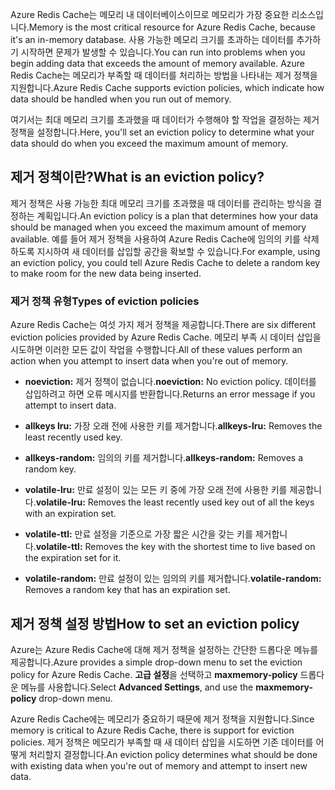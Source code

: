 <span data-ttu-id="92b73-101">Azure Redis Cache는 메모리 내 데이터베이스이므로 메모리가 가장 중요한 리소스입니다.</span><span class="sxs-lookup"><span data-stu-id="92b73-101">Memory is the most critical resource for Azure Redis Cache, because it's an in-memory database.</span></span> <span data-ttu-id="92b73-102">사용 가능한 메모리 크기를 초과하는 데이터를 추가하기 시작하면 문제가 발생할 수 있습니다.</span><span class="sxs-lookup"><span data-stu-id="92b73-102">You can run into problems when you begin adding data that exceeds the amount of memory available.</span></span> <span data-ttu-id="92b73-103">Azure Redis Cache는 메모리가 부족할 때 데이터를 처리하는 방법을 나타내는 제거 정책을 지원합니다.</span><span class="sxs-lookup"><span data-stu-id="92b73-103">Azure Redis Cache supports eviction policies, which indicate how data should be handled when you run out of memory.</span></span>

<span data-ttu-id="92b73-104">여기서는 최대 메모리 크기를 초과했을 때 데이터가 수행해야 할 작업을 결정하는 제거 정책을 설정합니다.</span><span class="sxs-lookup"><span data-stu-id="92b73-104">Here, you'll set an eviction policy to determine what your data should do when you exceed the maximum amount of memory.</span></span>

## <a name="what-is-an-eviction-policy"></a><span data-ttu-id="92b73-105">제거 정책이란?</span><span class="sxs-lookup"><span data-stu-id="92b73-105">What is an eviction policy?</span></span>

<span data-ttu-id="92b73-106">제거 정책은 사용 가능한 최대 메모리 크기를 초과했을 때 데이터를 관리하는 방식을 결정하는 계획입니다.</span><span class="sxs-lookup"><span data-stu-id="92b73-106">An eviction policy is a plan that determines how your data should be managed when you exceed the maximum amount of memory available.</span></span> <span data-ttu-id="92b73-107">예를 들어 제거 정책을 사용하여 Azure Redis Cache에 임의의 키를 삭제하도록 지시하여 새 데이터를 삽입할 공간을 확보할 수 있습니다.</span><span class="sxs-lookup"><span data-stu-id="92b73-107">For example, using an eviction policy, you could tell Azure Redis Cache to delete a random key to make room for the new data being inserted.</span></span>

### <a name="types-of-eviction-policies"></a><span data-ttu-id="92b73-108">제거 정책 유형</span><span class="sxs-lookup"><span data-stu-id="92b73-108">Types of eviction policies</span></span>

<span data-ttu-id="92b73-109">Azure Redis Cache는 여섯 가지 제거 정책을 제공합니다.</span><span class="sxs-lookup"><span data-stu-id="92b73-109">There are six different eviction policies provided by Azure Redis Cache.</span></span> <span data-ttu-id="92b73-110">메모리 부족 시 데이터 삽입을 시도하면 이러한 모든 값이 작업을 수행합니다.</span><span class="sxs-lookup"><span data-stu-id="92b73-110">All of these values perform an action when you attempt to insert data when you're out of memory.</span></span>

* <span data-ttu-id="92b73-111">**noeviction:** 제거 정책이 없습니다.</span><span class="sxs-lookup"><span data-stu-id="92b73-111">**noeviction:** No eviction policy.</span></span> <span data-ttu-id="92b73-112">데이터를 삽입하려고 하면 오류 메시지를 반환합니다.</span><span class="sxs-lookup"><span data-stu-id="92b73-112">Returns an error message if you attempt to insert data.</span></span>

* <span data-ttu-id="92b73-113">**allkeys lru:** 가장 오래 전에 사용한 키를 제거합니다.</span><span class="sxs-lookup"><span data-stu-id="92b73-113">**allkeys-lru:** Removes the least recently used key.</span></span>

* <span data-ttu-id="92b73-114">**allkeys-random:** 임의의 키를 제거합니다.</span><span class="sxs-lookup"><span data-stu-id="92b73-114">**allkeys-random:** Removes a random key.</span></span>

* <span data-ttu-id="92b73-115">**volatile-lru:** 만료 설정이 있는 모든 키 중에 가장 오래 전에 사용한 키를 제공합니다.</span><span class="sxs-lookup"><span data-stu-id="92b73-115">**volatile-lru:** Removes the least recently used key out of all the keys with an expiration set.</span></span>

* <span data-ttu-id="92b73-116">**volatile-ttl:** 만료 설정을 기준으로 가장 짧은 시간을 갖는 키를 제거합니다.</span><span class="sxs-lookup"><span data-stu-id="92b73-116">**volatile-ttl:** Removes the key with the shortest time to live based on the expiration set for it.</span></span>

* <span data-ttu-id="92b73-117">**volatile-random:** 만료 설정이 있는 임의의 키를 제거합니다.</span><span class="sxs-lookup"><span data-stu-id="92b73-117">**volatile-random:** Removes a random key that has an expiration set.</span></span>

## <a name="how-to-set-an-eviction-policy"></a><span data-ttu-id="92b73-118">제거 정책 설정 방법</span><span class="sxs-lookup"><span data-stu-id="92b73-118">How to set an eviction policy</span></span>

<span data-ttu-id="92b73-119">Azure는 Azure Redis Cache에 대해 제거 정책을 설정하는 간단한 드롭다운 메뉴를 제공합니다.</span><span class="sxs-lookup"><span data-stu-id="92b73-119">Azure provides a simple drop-down menu to set the eviction policy for Azure Redis Cache.</span></span> <span data-ttu-id="92b73-120">**고급 설정**을 선택하고 **maxmemory-policy** 드롭다운 메뉴를 사용합니다.</span><span class="sxs-lookup"><span data-stu-id="92b73-120">Select **Advanced Settings**, and use the **maxmemory-policy** drop-down menu.</span></span>

<span data-ttu-id="92b73-121">Azure Redis Cache에는 메모리가 중요하기 때문에 제거 정책을 지원합니다.</span><span class="sxs-lookup"><span data-stu-id="92b73-121">Since memory is critical to Azure Redis Cache, there is support for eviction policies.</span></span> <span data-ttu-id="92b73-122">제거 정책은 메모리가 부족할 때 새 데이터 삽입을 시도하면 기존 데이터를 어떻게 처리할지 결정합니다.</span><span class="sxs-lookup"><span data-stu-id="92b73-122">An eviction policy determines what should be done with existing data when you're out of memory and attempt to insert new data.</span></span>